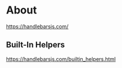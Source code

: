 # About
https://handlebarsjs.com/

## Built-In Helpers
https://handlebarsjs.com/builtin_helpers.html